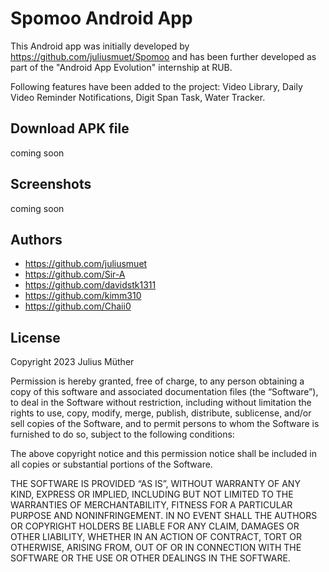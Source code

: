 # Spomoo Android App
This Android app was initially developed by https://github.com/juliusmuet/Spomoo and has been further developed as part of the "Android App Evolution" internship at RUB.

Following features have been added to the project: Video Library, Daily Video Reminder Notifications, Digit Span Task, Water Tracker.

## Download APK file
coming soon

## Screenshots
coming soon

## Authors
- https://github.com/juliusmuet
- https://github.com/Sir-A
- https://github.com/davidstk1311
- https://github.com/kimm310
- https://github.com/Chaii0

## License
Copyright 2023 Julius Müther

Permission is hereby granted, free of charge, to any person obtaining a copy of this software and associated documentation files (the “Software”), to deal in the Software without restriction, including without limitation the rights to use, copy, modify, merge, publish, distribute, sublicense, and/or sell copies of the Software, and to permit persons to whom the Software is furnished to do so, subject to the following conditions:

The above copyright notice and this permission notice shall be included in all copies or substantial portions of the Software.

THE SOFTWARE IS PROVIDED “AS IS”, WITHOUT WARRANTY OF ANY KIND, EXPRESS OR IMPLIED, INCLUDING BUT NOT LIMITED TO THE WARRANTIES OF MERCHANTABILITY, FITNESS FOR A PARTICULAR PURPOSE AND NONINFRINGEMENT. IN NO EVENT SHALL THE AUTHORS OR COPYRIGHT HOLDERS BE LIABLE FOR ANY CLAIM, DAMAGES OR OTHER LIABILITY, WHETHER IN AN ACTION OF CONTRACT, TORT OR OTHERWISE, ARISING FROM, OUT OF OR IN CONNECTION WITH THE SOFTWARE OR THE USE OR OTHER DEALINGS IN THE SOFTWARE.
